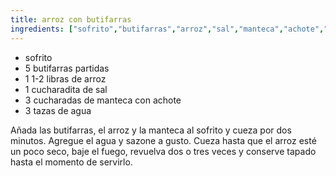 ```yaml
---
title: arroz con butifarras
ingredients: ["sofrito","butifarras","arroz","sal","manteca","achote","agua"]
---
```

- sofrito
-  5 butifarras partidas
-  1 1-2 libras de arroz
-  1 cucharadita de sal
-  3 cucharadas de manteca con achote
-  3 tazas de agua

Añada las butifarras, el arroz
y la manteca al sofrito y cueza
por dos minutos. Agregue el agua y sazone a gusto. Cueza hasta que el arroz esté un poco seco, baje el fuego, revuelva dos o tres veces y conserve tapado hasta el momento de servirlo.